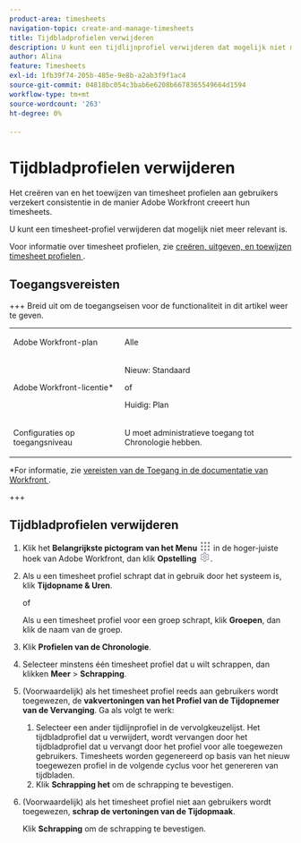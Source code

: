 ```yaml
---
product-area: timesheets
navigation-topic: create-and-manage-timesheets
title: Tijdbladprofielen verwijderen
description: U kunt een tijdlijnprofiel verwijderen dat mogelijk niet meer relevant is.
author: Alina
feature: Timesheets
exl-id: 1fb39f74-205b-485e-9e8b-a2ab3f9f1ac4
source-git-commit: 04818bc054c3bab6e6208b6678365549664d1594
workflow-type: tm+mt
source-wordcount: '263'
ht-degree: 0%

---
```


# Tijdbladprofielen verwijderen

<!--Audited:6/2025-->

Het creëren van en het toewijzen van timesheet profielen aan gebruikers verzekert consistentie in de manier Adobe Workfront creeert hun timesheets.

U kunt een timesheet-profiel verwijderen dat mogelijk niet meer relevant is.

Voor informatie over timesheet profielen, zie [ creëren, uitgeven, en toewijzen timesheet profielen ](../../timesheets/create-and-manage-timesheets/create-timesheet-profiles.md).

## Toegangsvereisten

+++ Breid uit om de toegangseisen voor de functionaliteit in dit artikel weer te geven.

<table style="table-layout:auto"> 
 <col> 
 <col> 
 <tbody> 
  <tr> 
   <td role="rowheader">Adobe Workfront-plan</td> 
   <td> <p>Alle</p> </td> 
  </tr> 
  <tr> 
   <td role="rowheader">Adobe Workfront-licentie*</td> 
   <td> <p>Nieuw: Standaard</p>
   of
   <p>Huidig: Plan </p> </td> 
  </tr> 
  <tr> 
   <td role="rowheader">Configuraties op toegangsniveau</td> 
   <td> <p>U moet administratieve toegang tot Chronologie hebben. </p>  </td> 
  </tr> 
 </tbody> 
</table>

*For informatie, zie [ vereisten van de Toegang in de documentatie van Workfront ](/help/quicksilver/administration-and-setup/add-users/access-levels-and-object-permissions/access-level-requirements-in-documentation.md).

+++

## Tijdbladprofielen verwijderen

1. Klik het **Belangrijkste pictogram van het Menu** ![](assets/main-menu-icon.png) in de hoger-juiste hoek van Adobe Workfront, dan klik **Opstelling** ![](assets/gear-icon-settings.png).

1. Als u een timesheet profiel schrapt dat in gebruik door het systeem is, klik **Tijdopname &amp; Uren**.

   of

   Als u een timesheet profiel voor een groep schrapt, klik **Groepen**, dan klik de naam van de groep.

1. Klik **Profielen van de Chronologie**.
1. Selecteer minstens één timesheet profiel dat u wilt schrappen, dan klikken **Meer** > **Schrapping**.
1. (Voorwaardelijk) als het timesheet profiel reeds aan gebruikers wordt toegewezen, de **vakvertoningen van het Profiel van de Tijdopnemer van de Vervanging**. Ga als volgt te werk:
   1. Selecteer een ander tijdlijnprofiel in de vervolgkeuzelijst. Het tijdbladprofiel dat u verwijdert, wordt vervangen door het tijdbladprofiel dat u vervangt door het profiel voor alle toegewezen gebruikers. Timesheets worden gegenereerd op basis van het nieuw toegewezen profiel in de volgende cyclus voor het genereren van tijdbladen.
   1. Klik **Schrapping het** om de schrapping te bevestigen.
1. (Voorwaardelijk) als het timesheet profiel niet aan gebruikers wordt toegewezen, **schrap de vertoningen van de Tijdopmaak**.

   Klik **Schrapping** om de schrapping te bevestigen.
